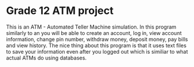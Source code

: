 # Grade 12 ATM project

This is an ATM - Automated Teller Machine simulation. In this program similarly to an you will be able to create an account, 
log in, view account information, change pin number, withdraw money, deposit money, pay bills and view history. 
The nice thing about this program is that it uses text files to save your information even after you logged out which is 
similiar to what actual ATMs do using databases.
